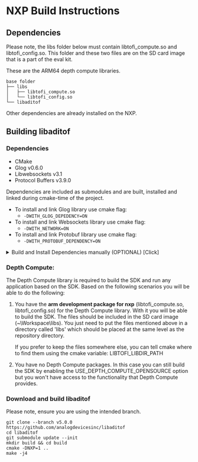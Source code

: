 # NXP Build Instructions

## Dependencies

Please note, the libs folder below must contain libtofi_compute.so and libtofi_config.so. This folder and these two files are on the SD card image that is a part of the eval kit.

These are the ARM64 depth compute libraries. 

```
base folder
├── libs
│   ├── libtofi_compute.so
│   └── libtofi_config.so
└── libaditof
```

Other dependencies are already installed on the NXP.

## Building libaditof

### Dependencies

* CMake
* Glog v0.6.0
* Libwebsockets v3.1
* Protocol Buffers v3.9.0


Dependencies are included as submodules and are built, installed and linked during cmake-time of the project.

* To install and link Glog library use cmake flag:
  - ```-DWITH_GLOG_DEPEDENCY=ON```
* To install and link Websockets library use cmake flag:
  - ```-DWITH_NETWORK=ON```
* To install and link Protobuf library use cmake flag:
  - ```-DWITH_PROTOBUF_DEPENDENCY=ON```

<details>
  <summary>Build and Install Dependencies manually (OPTIONAL) [Click]</summary>

  * Glog:
  ```console
  pushd .
  git clone --branch v0.6.0 --depth 1 https://github.com/google/glog
  cd glog
  mkdir build_0_6_0 && cd build_0_6_0
  cmake -DWITH_GFLAGS=off -DCMAKE_INSTALL_PREFIX=/opt/glog ..
  sudo cmake --build . --target install
  popd
  ```

  * Libwebsockets (OPTIONAL, only if not using submodules):
  ```console
  pushd .
  git clone --branch v3.1-stable --depth 1 https://github.com/warmcat/libwebsockets
  cd libwebsockets
  mkdir build_3_1 && cd build_3_1
  cmake -DLWS_WITH_SSL=OFF -DLWS_STATIC_PIC=ON -DCMAKE_INSTALL_PREFIX=/opt/websockets ..
  sudo cmake --build . --target install
  popd
  ```

  * Protobuf (OPTIONAL, only if not using submodules):
  ```console
  pushd .
  git clone --branch v3.9.0 --depth 1 https://github.com/protocolbuffers/protobuf
  cd protobuf
  mkdir build_3_9_0 && cd build_3_9_0
  cmake -Dprotobuf_BUILD_TESTS=OFF -DCMAKE_POSITION_INDEPENDENT_CODE=ON -DCMAKE_INSTALL_PREFIX=/opt/protobuf ../cmake
  sudo cmake --build . --target install
  cd ../..
  popd
  ```

  If you do not use the submodules and have installed the dependencied (Protobuf, Libwebsockets) manually, run the following export command:
```console
export CMAKE_PREFIX_PATH="/opt/glog;/opt/protobuf;/opt/websockets"
```

</details>

### Depth Compute:

The Depth Compute library is required to build the SDK and run any application based on the SDK.
Based on the following scenarios you will be able to do the following:

1. You have the **arm development package for nxp** (libtofi_compute.so, libtofi_config.so) for the Depth Compute library. With it you will be able to build the SDK. The files should be included in the SD card image (~\Workspace\libs). You just need to put the files mentioned above in a directory called 'libs' which should be placed at the same level as the repository directory.

    If you prefer to keep the files somewhere else, you can tell cmake where to find them using the cmake variable: LIBTOFI_LIBDIR_PATH

2. You have no Depth Compute packages. In this case you can still build the SDK by enabling the USE_DEPTH_COMPUTE_OPENSOURCE option but you won't have access to the functionality that Depth Compute provides.

### Download and build libaditof

Please note, ensure you are using the intended branch.

```console
git clone --branch v5.0.0  https://github.com/analogdevicesinc/libaditof
cd libaditof
git submodule update --init
mkdir build && cd build
cmake -DNXP=1 ..
make -j4
```
